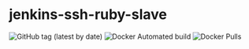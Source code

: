 # jenkins-ssh-ruby-slave

![GitHub tag (latest by date)](https://img.shields.io/github/v/tag/luotaoruby/jenkins-ssh-ruby-slave)
![Docker Automated build](https://img.shields.io/docker/automated/luotaoruby/jenkins-ssh-ruby-slave)
![Docker Pulls](https://img.shields.io/docker/pulls/luotaoruby/jenkins-ssh-ruby-slave)
